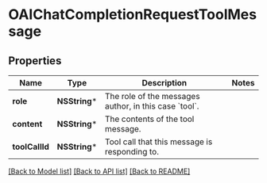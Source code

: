 # OAIChatCompletionRequestToolMessage

## Properties
Name | Type | Description | Notes
------------ | ------------- | ------------- | -------------
**role** | **NSString*** | The role of the messages author, in this case &#x60;tool&#x60;. | 
**content** | **NSString*** | The contents of the tool message. | 
**toolCallId** | **NSString*** | Tool call that this message is responding to. | 

[[Back to Model list]](../README.md#documentation-for-models) [[Back to API list]](../README.md#documentation-for-api-endpoints) [[Back to README]](../README.md)


